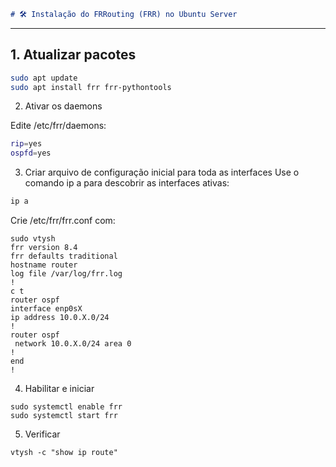 ```markdown
# 🛠️ Instalação do FRRouting (FRR) no Ubuntu Server
```
---

## 1. Atualizar pacotes

```bash
sudo apt update
sudo apt install frr frr-pythontools
```
2. Ativar os daemons

Edite /etc/frr/daemons:
```bash
rip=yes
ospfd=yes
```
3. Criar arquivo de configuração inicial para toda as interfaces
   Use o comando ip a para descobrir as interfaces ativas:
```bash
ip a
```

Crie /etc/frr/frr.conf com:
```
sudo vtysh
frr version 8.4
frr defaults traditional
hostname router
log file /var/log/frr.log
!
c t
router ospf
interface enp0sX
ip address 10.0.X.0/24
!
router ospf
 network 10.0.X.0/24 area 0
!
end
!
```
4. Habilitar e iniciar
```
sudo systemctl enable frr
sudo systemctl start frr
```
5. Verificar
```
vtysh -c "show ip route"
   
